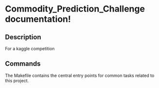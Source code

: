 # Commodity_Prediction_Challenge documentation!

## Description

For a kaggle competition

## Commands

The Makefile contains the central entry points for common tasks related to this project.

